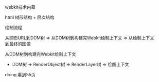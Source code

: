 webkit技术内幕


html 树形结构 + 层次结构

绘制流程

从网页URL到DOM树 => 从DOM树到构建完Webkit绘制上下文 => 从绘制上下文到最终的图像

从DOM树到构建完Webkit绘制上下文
 * DOM树 => RenderObject树 => RenderLayer树 => 绘图上下文




 doing  看到55页